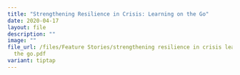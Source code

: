 ```yaml
---
title: "Strengthening Resilience in Crisis: Learning on the Go"
date: 2020-04-17
layout: file
description: ""
image: ""
file_url: /files/Feature Stories/strengthening resilience in crisis learning on
  the go.pdf
variant: tiptap
---
```

